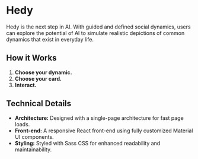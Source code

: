# Hedy

Hedy is the next step in AI. With guided and defined social dynamics, users can explore the potential of AI to simulate realistic depictions of common dynamics that exist in everyday life.

## How it Works

1. **Choose your dynamic.**
2. **Choose your card.**
3. **Interact.**

## Technical Details

- **Architecture:** Designed with a single-page architecture for fast page loads.
- **Front-end:** A responsive React front-end using fully customized Material UI components.
- **Styling:** Styled with Sass CSS for enhanced readability and maintainability.
